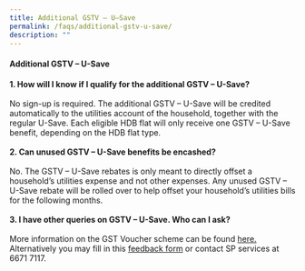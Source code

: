 ```yaml
---
title: Additional GSTV – U–Save
permalink: /faqs/additional-gstv-u-save/
description: ""
---
```

#### Additional GSTV – U-Save

<b>1. How will I know if I qualify for the additional GSTV – U-Save?</b><br><br>No sign-up is required. The additional GSTV – U-Save will be credited automatically to the utilities account of the household, together with the regular U-Save. Each eligible HDB flat will only receive one GSTV – U-Save benefit, depending on the HDB flat type. 
<br><br>
<b>2. Can unused GSTV – U-Save benefits be encashed?</b>
 <br><br> No. The GSTV – U-Save rebates is only meant to directly offset a household’s utilities expense and not other expenses. Any unused GSTV – U-Save rebate will be rolled over to help offset your household’s utilities bills for the following months.
<br><br>
<b>3. I have other queries on GSTV – U-Save. Who can I ask?</b>	<br><br>More information on the GST Voucher scheme can be found <a class="hyperlink" href="https://www.gstvoucher.gov.sg/am-i-eligible/u-save/">here.</a> Alternatively you may fill in this <a href="https://eforms.spgroup.com.sg/contactus/contactus.aspx" class="hyperlink">feedback form</a> or contact SP services at 6671 7117. 